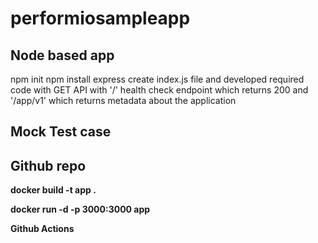 # performiosampleapp

## Node based app
npm init
npm install express
create index.js file and developed required code with GET API with '/' health check endpoint which
returns 200 and '/app/v1' which returns metadata about the application

## Mock Test case
## Github repo

**docker build -t app .**

**docker run -d -p 3000:3000 app**

**Github Actions**